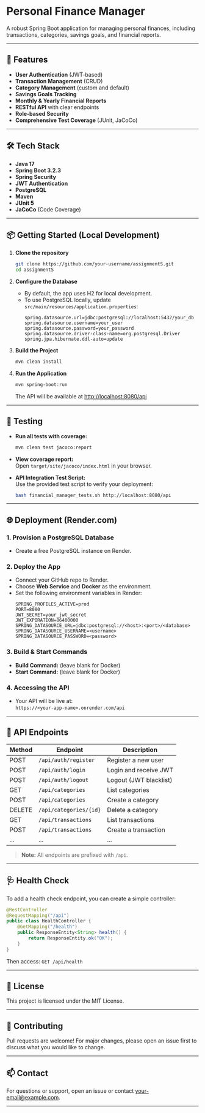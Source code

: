 # Personal Finance Manager

A robust Spring Boot application for managing personal finances, including transactions, categories, savings goals, and financial reports.

---

## 🚀 Features

- **User Authentication** (JWT-based)
- **Transaction Management** (CRUD)
- **Category Management** (custom and default)
- **Savings Goals Tracking**
- **Monthly & Yearly Financial Reports**
- **RESTful API** with clear endpoints
- **Role-based Security**
- **Comprehensive Test Coverage** (JUnit, JaCoCo)

---

## 🛠️ Tech Stack

- **Java 17**
- **Spring Boot 3.2.3**
- **Spring Security**
- **JWT Authentication**
- **PostgreSQL**
- **Maven**
- **JUnit 5**
- **JaCoCo** (Code Coverage)

---

## 📦 Getting Started (Local Development)

1. **Clone the repository**
   ```bash
   git clone https://github.com/your-username/assignmentS.git
   cd assignmentS
   ```

2. **Configure the Database**
   - By default, the app uses H2 for local development.
   - To use PostgreSQL locally, update `src/main/resources/application.properties`:
     ```properties
     spring.datasource.url=jdbc:postgresql://localhost:5432/your_db
     spring.datasource.username=your_user
     spring.datasource.password=your_password
     spring.datasource.driver-class-name=org.postgresql.Driver
     spring.jpa.hibernate.ddl-auto=update
     ```

3. **Build the Project**
   ```bash
   mvn clean install
   ```

4. **Run the Application**
   ```bash
   mvn spring-boot:run
   ```
   The API will be available at [http://localhost:8080/api](http://localhost:8080/api)

---

## 🧪 Testing

- **Run all tests with coverage:**
  ```bash
  mvn clean test jacoco:report
  ```
- **View coverage report:**  
  Open `target/site/jacoco/index.html` in your browser.

- **API Integration Test Script:**  
  Use the provided test script to verify your deployment:
  ```bash
  bash financial_manager_tests.sh http://localhost:8080/api
  ```

---

## 🌐 Deployment (Render.com)

### 1. **Provision a PostgreSQL Database**
- Create a free PostgreSQL instance on Render.

### 2. **Deploy the App**
- Connect your GitHub repo to Render.
- Choose **Web Service** and **Docker** as the environment.
- Set the following environment variables in Render:
  ```
  SPRING_PROFILES_ACTIVE=prod
  PORT=8080
  JWT_SECRET=your_jwt_secret
  JWT_EXPIRATION=86400000
  SPRING_DATASOURCE_URL=jdbc:postgresql://<host>:<port>/<database>
  SPRING_DATASOURCE_USERNAME=<username>
  SPRING_DATASOURCE_PASSWORD=<password>
  ```

### 3. **Build & Start Commands**
- **Build Command:** (leave blank for Docker)
- **Start Command:** (leave blank for Docker)

### 4. **Accessing the API**
- Your API will be live at:  
  `https://<your-app-name>.onrender.com/api`

---

## 🔗 API Endpoints

| Method | Endpoint                      | Description                  |
|--------|-------------------------------|------------------------------|
| POST   | `/api/auth/register`          | Register a new user          |
| POST   | `/api/auth/login`             | Login and receive JWT        |
| POST   | `/api/auth/logout`            | Logout (JWT blacklist)       |
| GET    | `/api/categories`             | List categories              |
| POST   | `/api/categories`             | Create a category            |
| DELETE | `/api/categories/{id}`        | Delete a category            |
| GET    | `/api/transactions`           | List transactions            |
| POST   | `/api/transactions`           | Create a transaction         |
| ...    | ...                           | ...                          |

> **Note:** All endpoints are prefixed with `/api`.

---

## 🩺 Health Check

To add a health check endpoint, you can create a simple controller:
```java
@RestController
@RequestMapping("/api")
public class HealthController {
    @GetMapping("/health")
    public ResponseEntity<String> health() {
        return ResponseEntity.ok("OK");
    }
}
```
Then access: `GET /api/health`

---

## 📝 License

This project is licensed under the MIT License.

---

## 🤝 Contributing

Pull requests are welcome! For major changes, please open an issue first to discuss what you would like to change.

---

## 📫 Contact

For questions or support, open an issue or contact [your-email@example.com](mailto:your-email@example.com).

--- 
